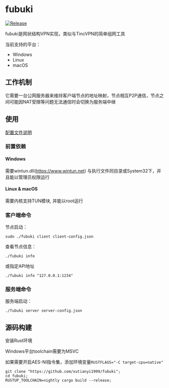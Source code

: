 # fubuki
[![Release](https://github.com/xutianyi1999/fubuki/actions/workflows/rust.yml/badge.svg)](https://github.com/xutianyi1999/fubuki/actions/workflows/rust.yml)

fubuki是网状结构VPN实现，类似与TincVPN的简单组网工具

当前支持的平台：

- Windows
- Linux
- macOS

## 工作机制

它需要一台公网服务器来维持客户端节点的地址映射，节点相互P2P通信，节点之间可能因NAT受限等问题无法通信时会切换为服务端中继

## 使用

[配置文件说明](https://github.com/xutianyi1999/fubuki/tree/v0.4/cfg-example)
### 前置依赖

#### Windows
需要wintun.dll(https://www.wintun.net) 与执行文件同目录或System32下，并且能以管理员权限运行

#### Linux & macOS
需要内核支持TUN模块, 并能以root运行

### 客户端命令
节点启动：

```shell
sudo ./fubuki client client-config.json
```
查看节点信息：
```shell
./fubuki info
```
或指定API地址
```shell
./fubuki info "127.0.0.1:1234"
```
### 服务端命令
服务端启动：
```shell
./fubuki server server-config.json
```

## 源码构建
安装Rust环境

Windows平台toolchain需要为MSVC

如果需要开启AES-NI指令集，添加环境变量`RUSTFLAGS="-C target-cpu=native"`
```shell
git clone "https://github.com/xutianyi1999/fubuki";
cd fubuki;
RUSTUP_TOOLCHAIN=nightly cargo build --release;
```
